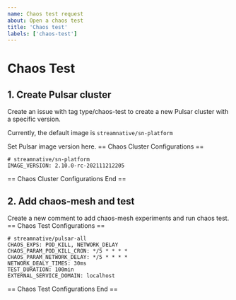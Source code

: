 ```yaml
---
name: Chaos test request
about: Open a chaos test
title: 'Chaos test'
labels: ['chaos-test']
---
```


# Chaos Test

## 1. Create Pulsar cluster

Create an issue with tag type/chaos-test to create a new Pulsar cluster with a specific version.

Currently, the default image is `streamnative/sn-platform`

Set Pulsar image version here.
== Chaos Cluster Configurations ==
```
# streamnative/sn-platform
IMAGE_VERSION: 2.10.0-rc-202111212205
```
== Chaos Cluster Configurations End ==

## 2. Add chaos-mesh and test

Create a new comment to add chaos-mesh experiments and run chaos test.
== Chaos Test Configurations ==
```
# streamnative/pulsar-all
CHAOS_EXPS: POD_KILL, NETWORK_DELAY
CHAOS_PARAM_POD_KILL_CRON: */5 * * * *
CHAOS_PARAM_NETWORK_DELAY: */5 * * * *
NETWORK_DEALY_TIMES: 30ms
TEST_DURATION: 100min
EXTERNAL_SERVICE_DOMAIN: localhost
```
== Chaos Test Configurations End ==
